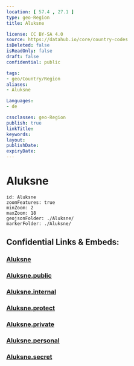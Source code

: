 ```yaml
---
location: [ 57.4 , 27.1 ] 
type: geo-Region
title: Aluksne

license: CC BY-SA 4.0
source: https://datahub.io/core/country-codes
isDeleted: false
isReadOnly: false
draft: false
confidential: public

tags:
- geo/Country/Region
aliases:
- Aluksne

Languages:
- de

cssclasses: geo-Region
publish: true
linkTitle: 
keywords: 
layout: 
publishDate: 
expiryDate: 
---
```


# Aluksne

```leaflet
id: Aluksne
zoomFeatures: true 
minZoom: 2 
maxZoom: 18
geojsonFolder: ./Aluksne/
markerFolder: ./Aluksne/
```


## Confidential Links & Embeds: 

### [Aluksne](/_Standards/Earth/Continent/Europe/Europe~North/Latvia/Regions~Latvia/Vidzeme/counties~Vidzeme/Aluksne.md) 

### [Aluksne.public](/_public/Earth/Continent/Europe/Europe~North/Latvia/Regions~Latvia/Vidzeme/counties~Vidzeme/Aluksne.public.md) 

### [Aluksne.internal](/_internal/Earth/Continent/Europe/Europe~North/Latvia/Regions~Latvia/Vidzeme/counties~Vidzeme/Aluksne.internal.md) 

### [Aluksne.protect](/_protect/Earth/Continent/Europe/Europe~North/Latvia/Regions~Latvia/Vidzeme/counties~Vidzeme/Aluksne.protect.md) 

### [Aluksne.private](/_private/Earth/Continent/Europe/Europe~North/Latvia/Regions~Latvia/Vidzeme/counties~Vidzeme/Aluksne.private.md) 

### [Aluksne.personal](/_personal/Earth/Continent/Europe/Europe~North/Latvia/Regions~Latvia/Vidzeme/counties~Vidzeme/Aluksne.personal.md) 

### [Aluksne.secret](/_secret/Earth/Continent/Europe/Europe~North/Latvia/Regions~Latvia/Vidzeme/counties~Vidzeme/Aluksne.secret.md)

